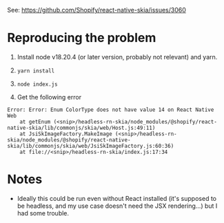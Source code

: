 See: https://github.com/Shopify/react-native-skia/issues/3060

# Reproducing the problem

1. Install node v18.20.4 (or later version, probably not relevant) and yarn.

2. `yarn install`

3. `node index.js`

4. Get the following error

```
Error: Error: Enum ColorType does not have value 14 on React Native Web
    at getEnum (<snip>/headless-rn-skia/node_modules/@shopify/react-native-skia/lib/commonjs/skia/web/Host.js:49:11)
    at JsiSkImageFactory.MakeImage (<snip>/headless-rn-skia/node_modules/@shopify/react-native-skia/lib/commonjs/skia/web/JsiSkImageFactory.js:60:36)
    at file://<snip>/headless-rn-skia/index.js:17:34
```

# Notes

- Ideally this could be run even without React installed (it's supposed to be headless, and my use case doesn't need the JSX rendering...) but I had some trouble.
